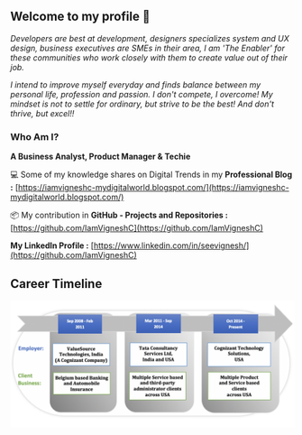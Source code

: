 ## Welcome to my profile 👋

_Developers are best at development, designers specializes system and UX design, business executives are SMEs in their area, I am 'The Enabler' for these communities who work closely with them to create value out of their job._ 

_I intend to improve myself everyday and finds balance between my personal life, profession and passion. I don't compete, I overcome! My mindset is not to settle for ordinary, but strive to be the best! And don't thrive, but excel!!_


### Who Am I? 

**A Business Analyst, Product Manager & Techie**


💻 Some of my knowledge shares on Digital Trends in my **Professional Blog :** [https://iamvigneshc-mydigitalworld.blogspot.com/](https://iamvigneshc-mydigitalworld.blogspot.com/)


📦 My contribution in **GitHub - Projects and Repositories :** [https://github.com/IamVigneshC](https://github.com/IamVigneshC)


**My LinkedIn Profile :** [https://www.linkedin.com/in/seevignesh/](https://github.com/IamVigneshC)


## Career Timeline


![Image of Career](https://github.com/IamVigneshC/IamVigneshC.github.io/blob/main/about/CT.png)



